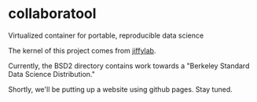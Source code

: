collaboratool
=============

Virtualized container for portable, reproducible data science

The kernel of this project comes from [jiffylab](http://github.com/ptone/jiffylab).

Currently, the BSD2 directory contains work towards a "Berkeley Standard Data
Science Distribution."

Shortly, we'll be putting up a website using github pages. Stay tuned.
